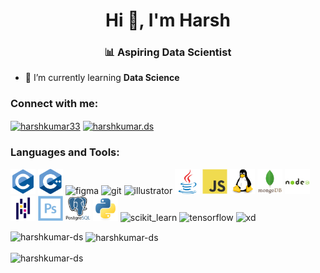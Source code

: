 <h1 align="center">Hi 👋, I'm Harsh</h1>
<h3 align="center">📊 Aspiring Data Scientist</h3>

- 🌱 I’m currently learning **Data Science**

<h3 align="left">Connect with me:</h3>
<p align="left">
  <a href="https://linkedin.com/in/harshkumar33" target="blank"
    ><img
      align="center"
      src="https://raw.githubusercontent.com/rahuldkjain/github-profile-readme-generator/master/src/images/icons/Social/linked-in-alt.svg"
      alt="harshkumar33"
      height="30"
      width="40"
  /></a>
  <a href="https://instagram.com/harshkumar.ds" target="blank"
    ><img
      align="center"
      src="https://raw.githubusercontent.com/rahuldkjain/github-profile-readme-generator/master/src/images/icons/Social/instagram.svg"
      alt="harshkumar.ds"
      height="30"
      width="40"
  /></a>
</p>

<h3 align="left">Languages and Tools:</h3>
<p align="left">
  <a>
    <img
      src="https://raw.githubusercontent.com/devicons/devicon/master/icons/c/c-original.svg"
      alt="c"
      width="40"
      height="40"
    />
  </a>
  <a >
    <img
      pointer-events: none;
      src="https://raw.githubusercontent.com/devicons/devicon/master/icons/cplusplus/cplusplus-original.svg"
      alt="cplusplus"
      width="40"
      height="40"
      />
  </a>
  <a >
    <img
      pointer-events: none;
      src="https://www.vectorlogo.zone/logos/figma/figma-icon.svg"
      alt="figma"
      width="40"
      height="40"
    />
  </a>
  <a>
    <img
      src="https://www.vectorlogo.zone/logos/git-scm/git-scm-icon.svg"
      alt="git"
      width="40"
      height="40"
    />
  </a>
  <a>
    <img
      pointer-events: none;
      src="https://www.vectorlogo.zone/logos/adobe_illustrator/adobe_illustrator-icon.svg"
      alt="illustrator"
      width="40"
      height="40"
    />
  </a>
  <a >
    <img
      pointer-events: none;
        src="https://raw.githubusercontent.com/devicons/devicon/master/icons/java/java-original.svg"
      alt="java"
      width="40"
      height="40"
    />
  </a>
  <a>
    <img
      pointer-events: none;
      src="https://raw.githubusercontent.com/devicons/devicon/master/icons/javascript/javascript-original.svg"
      alt="javascript"
      width="40"
      height="40"
    />
  </a>
  <a >
    <img
      pointer-events: none;
      src="https://raw.githubusercontent.com/devicons/devicon/master/icons/linux/linux-original.svg"
      alt="linux"
      width="40"
      height="40"
    />
  </a>
  <a>
    <img
      pointer-events: none;
      src="https://raw.githubusercontent.com/devicons/devicon/master/icons/mongodb/mongodb-original-wordmark.svg"
      alt="mongodb"
      width="40"
      height="40"
    />
  </a>
  <a >
    <img
      pointer-events: none;
      src="https://raw.githubusercontent.com/devicons/devicon/master/icons/nodejs/nodejs-original-wordmark.svg"
      alt="nodejs"
      width="40"
      height="40"
    />
  </a>
  <a>
    <img
      pointer-events: none;
      src="https://raw.githubusercontent.com/devicons/devicon/2ae2a900d2f041da66e950e4d48052658d850630/icons/pandas/pandas-original.svg"
      alt="pandas"
      width="40"
      height="40"
    />
  </a>
  <a>
    <img
      pointer-events: none;
      src="https://raw.githubusercontent.com/devicons/devicon/master/icons/photoshop/photoshop-line.svg"
      alt="photoshop"
      width="40"
      height="40"
    />
  </a>
  <a >
    <img
      pointer-events: none;
      src="https://raw.githubusercontent.com/devicons/devicon/master/icons/postgresql/postgresql-original-wordmark.svg"
      alt="postgresql"
      width="40"
      height="40"
    />
  </a>
  <a>
    <img
      pointer-events: none;
      src="https://raw.githubusercontent.com/devicons/devicon/master/icons/python/python-original.svg"
      alt="python"
      width="40"
      height="40"
    />
  </a>
  <a >
    <img
      pointer-events: none;
      src="https://upload.wikimedia.org/wikipedia/commons/0/05/Scikit_learn_logo_small.svg"
      alt="scikit_learn"
      width="40"
      height="40"
    />
  </a>
  <a >
    <img
      pointer-events: none;
      src="https://www.vectorlogo.zone/logos/tensorflow/tensorflow-icon.svg"
      alt="tensorflow"
      width="40"
      height="40"
    />
  </a>
  <a>
    <img
      pointer-events: none;
      src="https://cdn.worldvectorlogo.com/logos/adobe-xd.svg"
      alt="xd"
      width="40"
      height="40"
    />
  </a>
</p>

<p>
  <img
    pointer-events: none;
    align="left"
    src="https://github-readme-stats.vercel.app/api/top-langs?username=harshkumar-ds&show_icons=true&locale=en&layout=compact"
    alt="harshkumar-ds"
  />
</p>

<p>
  &nbsp;<img
    pointer-events: none;
    align="center"
    src="https://github-readme-stats.vercel.app/api?username=harshkumar-ds&show_icons=true&locale=en"
    alt="harshkumar-ds"
  />
</p>

<p>
  <img
    pointer-events: none;
    align="center"
    src="https://github-readme-streak-stats.herokuapp.com/?user=harshkumar-ds&"
    alt="harshkumar-ds"
  />
</p>
